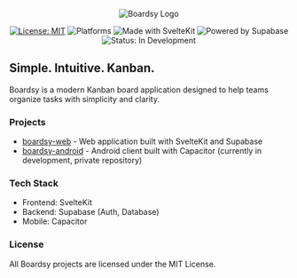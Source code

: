 <p align="center">
  <img src="https://raw.githubusercontent.com/Boardsy/boardsy-web/refs/heads/main/static/boardsy-banner.png" alt="Boardsy Logo">
</p>

<p align="center">
  <a href="https://opensource.org/licenses/MIT"><img src="https://img.shields.io/badge/License-MIT-blue.svg" alt="License: MIT"></a>
  <img src="https://img.shields.io/badge/Platform-Web%20%7C%20Android-brightgreen" alt="Platforms">
  <img src="https://img.shields.io/badge/Made%20with-SvelteKit-FF3E00" alt="Made with SvelteKit">
  <img src="https://img.shields.io/badge/Powered%20by-Supabase-3ECF8E" alt="Powered by Supabase">
  <img src="https://img.shields.io/badge/Status-In%20Development-yellow" alt="Status: In Development">
</p>

## Simple. Intuitive. Kanban.

Boardsy is a modern Kanban board application designed to help teams organize tasks with simplicity and clarity.

### Projects

- [boardsy-web](https://github.com/Boardsy/boardsy-web) - Web application built with SvelteKit and Supabase
- [boardsy-android]() - Android client built with Capacitor (currently in development, private repository)

### Tech Stack

- Frontend: SvelteKit
- Backend: Supabase (Auth, Database)
- Mobile: Capacitor

### License

All Boardsy projects are licensed under the MIT License.
